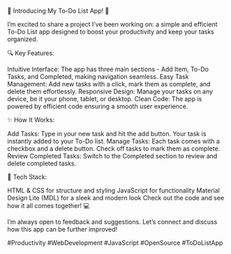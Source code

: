 🚀 Introducing My To-Do List App! 📝

I’m excited to share a project I’ve been working on: a simple and efficient To-Do List app designed to boost your productivity and keep your tasks organized.

🔍 Key Features:

Intuitive Interface: The app has three main sections - Add Item, To-Do Tasks, and Completed, making navigation seamless.
Easy Task Management: Add new tasks with a click, mark them as complete, and delete them effortlessly.
Responsive Design: Manage your tasks on any device, be it your phone, tablet, or desktop.
Clean Code: The app is powered by efficient code ensuring a smooth user experience.

✨ How It Works:

Add Tasks: Type in your new task and hit the add button. Your task is instantly added to your To-Do list.
Manage Tasks: Each task comes with a checkbox and a delete button. Check off tasks to mark them as complete.
Review Completed Tasks: Switch to the Completed section to review and delete completed tasks.

🔧 Tech Stack:

HTML & CSS for structure and styling
JavaScript for functionality
Material Design Lite (MDL) for a sleek and modern look
Check out the code and see how it all comes together! 💻



I’m always open to feedback and suggestions. Let’s connect and discuss how this app can be further improved!

#Productivity #WebDevelopment #JavaScript #OpenSource #ToDoListApp
